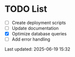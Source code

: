 # TODO List

- [ ] Create deployment scripts
- [ ] Update documentation
- [x] Optimize database queries
- [ ] Add error handling

Last updated: 2025-06-19 15:32
